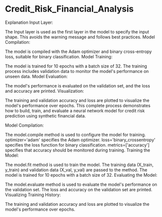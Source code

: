 # Credit_Risk_Financial_Analysis

Explanation
Input Layer:

The Input layer is used as the first layer in the model to specify the input shape.
This avoids the warning message and follows best practices.
Model Compilation:

The model is compiled with the Adam optimizer and binary cross-entropy loss, suitable for binary classification.
Model Training:

The model is trained for 10 epochs with a batch size of 32.
The training process includes validation data to monitor the model's performance on unseen data.
Model Evaluation:

The model's performance is evaluated on the validation set, and the loss and accuracy are printed.
Visualization:

The training and validation accuracy and loss are plotted to visualize the model's performance over epochs.
This complete process demonstrates how to build, train, and evaluate a neural network model for credit risk prediction using synthetic financial data.

Model Compilation:

The model.compile method is used to configure the model for training.
optimizer='adam' specifies the Adam optimizer.
loss='binary_crossentropy' specifies the loss function for binary classification.
metrics=['accuracy'] specifies that accuracy should be monitored during training.
Training the Model:

The model.fit method is used to train the model.
The training data (X_train, y_train) and validation data (X_val, y_val) are passed to the method.
The model is trained for 10 epochs with a batch size of 32.
Evaluating the Model:

The model.evaluate method is used to evaluate the model's performance on the validation set.
The loss and accuracy on the validation set are printed.
Visualizing Training History:

The training and validation accuracy and loss are plotted to visualize the model's performance over epochs.
